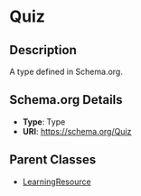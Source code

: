# Quiz

## Description
A type defined in Schema.org.

## Schema.org Details
- **Type**: Type
- **URI**: https://schema.org/Quiz

## Parent Classes
- [LearningResource](../LearningResource.md)


